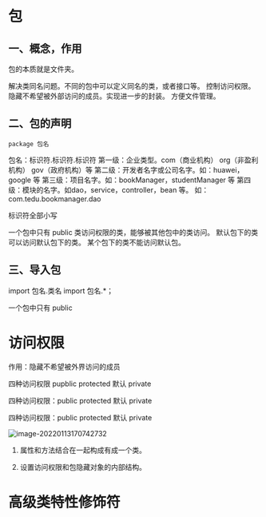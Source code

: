 # 包

## 一、概念，作用

包的本质就是文件夹。

解决类同名问题。不同的包中可以定义同名的类，或者接口等。
控制访问权限。隐藏不希望被外部访问的成员。实现进一步的封装。
方便文件管理。

## 二、包的声明

`package 包名`

包名：标识符.标识符.标识符
第一级：企业类型。com（商业机构） org（非盈利机构） gov（政府机构）等
第二级：开发者名字或公司名字。如：huawei，google 等
第三级：项目名字。如：bookManager，studentManager 等
第四级：模块的名字。如dao，service，controller，bean 等。
如：com.tedu.bookmanager.dao

标识符全部小写

一个包中只有 public 类访问权限的类，能够被其他包中的类访问。
默认包下的类可以访问默认包下的类。
某个包下的类不能访问默认包。

## 三、导入包

import 包名.类名
import 包名.\*；

一个包中只有 public

# 访问权限

作用：隐藏不希望被外界访问的成员

四种访问权限 pupblic protected 默认 private

四种访问权限：public protected 默认 private

四种访问权限：public protected  默认  private

![image-20220113170742732](https://gitee.com/DongJinWei/picgo-imgs/raw/master/images/image-20220113170742732.png)

1. 属性和方法结合在一起构成有成一个类。

2. 设置访问权限和包隐藏对象的内部结构。

# 高级类特性修饰符





































































































